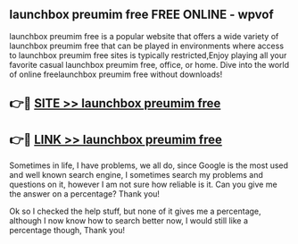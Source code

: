 ## launchbox preumim free FREE ONLINE - wpvof

launchbox preumim free is a popular website that offers a wide variety of launchbox preumim free that can be played in environments where access to launchbox preumim free sites is typically restricted,Enjoy playing all your favorite casual launchbox preumim free, office, or home. Dive into the world of online freelaunchbox preumim free without downloads!

## 👉🔴 [SITE >> launchbox preumim free](http://news.freeplayer.one?title=launchbox_preumim_free&ref=FRRE)

## 👉🔴 [LINK >> launchbox preumim free](http://news.freeplayer.one?title=launchbox_preumim_free&ref=FREE)

Sometimes in life, I have problems, we all do, since Google is the most used and well known search engine, I sometimes search my problems and questions on it, however I am not sure how reliable is it. Can you give me the answer on a percentage? Thank you!

Ok so I checked the help stuff, but none of it gives me a percentage, although I now know how to search better now, I would still like a percentage though, Thank you!